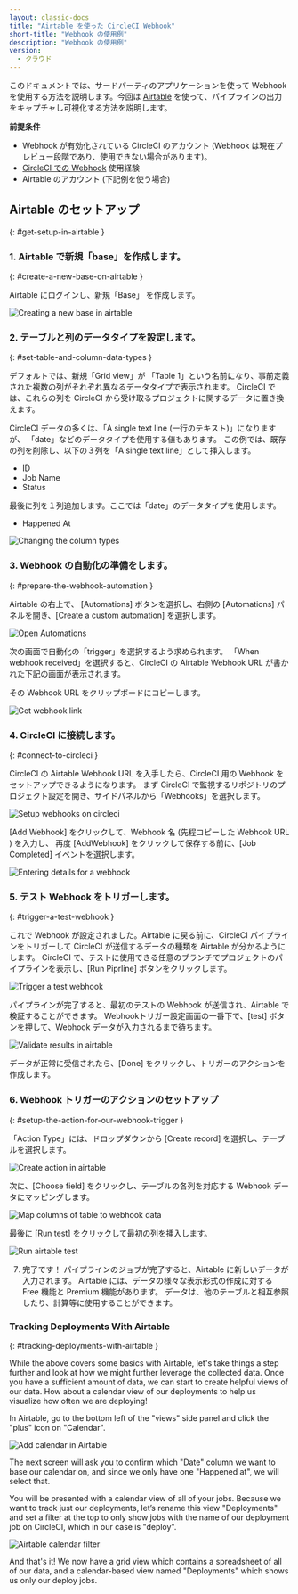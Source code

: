 ```yaml
---
layout: classic-docs
title: "Airtable を使った CircleCI Webhook"
short-title: "Webhook の使用例"
description: "Webhook の使用例"
version:
  - クラウド
---
```


このドキュメントでは、サードパーティのアプリケーションを使って Webhook を使用する方法を説明します。今回は [Airtable](https://airtable.com/) を使って、パイプラインの出力をキャプチャし可視化する方法を説明します。

**前提条件**

- Webhook が有効化されている CircleCI のアカウント (Webhook は現在プレビュー段階であり、使用できない場合があります)。
- [CircleCI での Webhook]({{site.baseurl}}/2.0/webhooks) 使用経験
- Airtable のアカウント (下記例を使う場合)


## Airtable のセットアップ
{: #get-setup-in-airtable }

### 1. Airtable で新規「base」を作成します。
{: #create-a-new-base-on-airtable }

Airtable にログインし、新規「Base」 を作成します。

![Creating a new base in airtable]({{site.baseurl}}/assets/img/docs/webhooks/webhook_airtable_1_new.png)

### 2. テーブルと列のデータタイプを設定します。
{: #set-table-and-column-data-types }

デフォルトでは、新規「Grid view」が 「Table 1」という名前になり、事前定義された複数の列がそれぞれ異なるデータタイプで表示されます。 CircleCI では、これらの列を CircleCI から受け取るプロジェクトに関するデータに置き換えます。

CircleCI データの多くは、「A single text line (一行のテキスト)」になりますが、 「date」などのデータタイプを使用する値もあります。 この例では、既存の列を削除し、以下の３列を「A single text line」として挿入します。

- ID
- Job Name
- Status

最後に列を１列追加します。ここでは「date」のデータタイプを使用します。

- Happened At

![Changing the column types]({{site.baseurl}}/assets/img/docs/webhooks/webhook_airtable_2_datatypes.png)

### 3. Webhook の自動化の準備をします。
{: #prepare-the-webhook-automation }

Airtable の右上で、 [Automations] ボタンを選択し、右側の [Automations] パネルを開き、[Create a custom automation] を選択します。


![Open Automations]({{site.baseurl}}/assets/img/docs/webhooks/webhook_airtable_3_automation.png)

次の画面で自動化の「trigger」を選択するよう求められます。 「When webhook received」を選択すると、CircleCI の Airtable Webhook URL が書かれた下記の画面が表示されます。

その Webhook URL をクリップボードにコピーします。

![Get webhook link]({{site.baseurl}}/assets/img/docs/webhooks/webhook_airtable_4.png
)

### 4. CircleCI に接続します。
{: #connect-to-circleci }

CircleCI の Airtable Webhook URL を入手したら、CircleCI 用の Webhook をセットアップできるようになります。 まず CircleCI で監視するリポジトリのプロジェクト設定を開き、サイドパネルから「Webhooks」を選択します。

![Setup webhooks on circleci]({{site.baseurl}}/assets/img/docs/webhooks/webhook_airtable_5.png
)

[Add Webhook] をクリックして、Webhook 名 (先程コピーした Webhook URL ) を入力し、 再度 [AddWebhook] をクリックして保存する前に、[Job Completed] イベントを選択します。

![Entering details for a webhook]({{site.baseurl}}/assets/img/docs/webhooks/webhook_airtable_6.png)

### 5. テスト Webhook をトリガーします。
{: #trigger-a-test-webhook }

これで Webhook が設定されました。Airtable に戻る前に、CircleCI パイプラインをトリガーして CircleCI が送信するデータの種類を Airtable が分かるようにします。 CircleCI で、テストに使用できる任意のブランチでプロジェクトのパイプラインを表示し、[Run Piprline] ボタンをクリックします。

![Trigger a test webhook]({{site.baseurl}}/assets/img/docs/webhooks/webhook_airtable_7_run_pipeline.png)

パイプラインが完了すると、最初のテストの Webhook が送信され、Airtable で検証することができます。 Webhookトリガー設定画面の一番下で、[test] ボタンを押して、Webhook データが入力されるまで待ちます。

![Validate results in airtable]({{site.baseurl}}/assets/img/docs/webhooks/webhook_airtable_8_test.png)

データが正常に受信されたら、[Done] をクリックし、トリガーのアクションを作成します。

### 6. Webhook トリガーのアクションのセットアップ
{: #setup-the-action-for-our-webhook-trigger }

「Action Type」には、ドロップダウンから [Create record] を選択し、テーブルを選択します。

![Create action in airtable]({{site.baseurl}}/assets/img/docs/webhooks/webhook_airtable_9_action.png
)

次に、[Choose field] をクリックし、テーブルの各列を対応する Webhook データにマッピングします。

![Map columns of table to webhook data]({{site.baseurl}}/assets/img/docs/webhooks/webhook_airtable_10_fields.png)

最後に [Run test] をクリックして最初の列を挿入します。

![Run airtable test]({{site.baseurl}}/assets/img/docs/webhooks/webhook_airtable_11_done.png)

7. 完了です！ パイプラインのジョブが完了すると、Airtable に新しいデータが入力されます。 Airtable には、データの様々な表示形式の作成に対する Free 機能と Premium 機能があります。 データは、他のテーブルと相互参照したり、計算等に使用することができます。

### Tracking Deployments With Airtable
{: #tracking-deployments-with-airtable }

While the above covers some basics with Airtable, let's take things a step further and look at how we might further leverage the collected data. Once you have a sufficient amount of data, we can start to create helpful views of our data. How about a calendar view of our deployments to help us visualize how often we are deploying!

In Airtable, go to the bottom left of the "views" side panel and click the "plus" icon on "Calendar".

![Add calendar in Airtable]({{site.baseurl}}/assets/img/docs/webhooks/webhook_airtable_12_calendar.png)

The next screen will ask you to confirm which "Date" column we want to base our calendar on, and since we only have one "Happened at", we will select that.

You will be presented with a calendar view of all of your jobs. Because we want to track just our deployments, let’s rename this view "Deployments" and set a filter at the top to only show jobs with the name of our deployment job on CircleCI, which in our case is "deploy".

![Airtable calendar filter]({{site.baseurl}}/assets/img/docs/webhooks/webhook_airtable_12_calendar2.png)

And that's it! We now have a grid view which contains a spreadsheet of all of our data, and a calendar-based view named "Deployments" which shows us only our deploy jobs.

